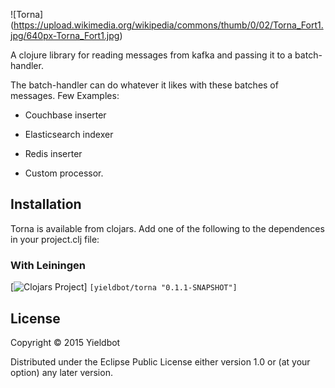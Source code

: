 ![Torna] (https://upload.wikimedia.org/wikipedia/commons/thumb/0/02/Torna_Fort1.jpg/640px-Torna_Fort1.jpg)

A clojure library for reading messages from kafka and passing it to a batch-handler.

The batch-handler can do whatever it likes with these batches of messages.
Few Examples:

 * Couchbase inserter
 
 * Elasticsearch indexer
 
 * Redis inserter
 
 * Custom processor.


## Installation
Torna is available from clojars.
Add one of the following to the dependences in your project.clj file:

### With Leiningen
[![Clojars Project](http://clojars.org/yieldbot/torna/latest-version.svg)]
`[yieldbot/torna "0.1.1-SNAPSHOT"]`


## License

Copyright © 2015 Yieldbot

Distributed under the Eclipse Public License either version 1.0 or (at
your option) any later version.
